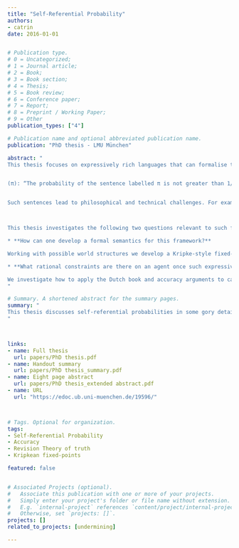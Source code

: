 ```yaml
---
title: "Self-Referential Probability"
authors:
- catrin
date: 2016-01-01


# Publication type.
# 0 = Uncategorized;
# 1 = Journal article;
# 2 = Book;
# 3 = Book section;
# 4 = Thesis;
# 5 = Book review;
# 6 = Conference paper;
# 7 = Report;
# 8 = Preprint / Working Paper;
# 9 = Other
publication_types: ["4"]

# Publication name and optional abbreviated publication name.
publication: "PhD thesis - LMU München"

abstract: "
This thesis focuses on expressively rich languages that can formalise talk about probability and which have sentences that say something about the probability of themselves. For example:


(π): “The probability of the sentence labelled π is not greater than 1/2.”


Such sentences lead to philosophical and technical challenges. For example seemingly harmless principles, such as an introspection principle, lead to inconsistencies with the axioms of probability in this framework. Throughout the thesis, our motivating concept of probability is as measuring an agent’s degrees of belief.



This thesis investigates the following two questions relevant to such frameworks:

* **How can one develop a formal semantics for this framework?**

Working with possible world structures we develop a Kripke-style fixed-point semantics with strong-Kleene evaluation scheme, and a supervaluational evaluation scheme (which results in imprecise probabilities). We also consider how to develop a revision theory semantics.

* **What rational constraints are there on an agent once such expressive frameworks are considered?**

We investigate how to apply the Dutch book and accuracy arguments to cases involving such self-referential sentences. In particular we show a number of bullets one has to bite when adopting a consequentialist perspective on the accuracy argument.
"

# Summary. A shortened abstract for the summary pages.
summary: "
This thesis discusses self-referential probabilities in some gory detail. We discuss a number of semantics models and initial work on how rationality considerations should apply in such cases.
"



links:
- name: Full thesis
  url: papers/PhD thesis.pdf
- name: Handout summary
  url: papers/PhD thesis_summary.pdf
- name: Eight page abstract
  url: papers/PhD thesis_extended abstract.pdf
- name: URL
  url: "https://edoc.ub.uni-muenchen.de/19596/"



# Tags. Optional for organization.
tags:
- Self-Referential Probability
- Accuracy
- Revision Theory of truth
- Kripkean fixed-points

featured: false


# Associated Projects (optional).
#   Associate this publication with one or more of your projects.
#   Simply enter your project's folder or file name without extension.
#   E.g. `internal-project` references `content/project/internal-project/index.md`.
#   Otherwise, set `projects: []`.
projects: []
related_to_projects: [undermining]

---
```

